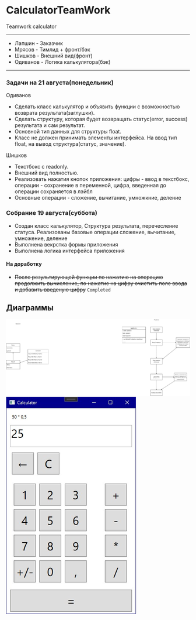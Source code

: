 # CalculatorTeamWork

Teamwork calculator

***********************************

* Лапшин - Заказчик
* Мрясов - Тимлид + фронт/бэк
* Шишков - Внешний вид(фронт)
* Одиванов - Логика калькулятора(бэк)

***********************************

### Задачи на 21 августа(понедельник)

Одиванов

* Сделать класс калькулятор и объявить функции с возможностью возврата результата(заглушки).
* Сделать структуру, которая будет возвращать статус(error, success) результата и сам результат.
* Основной тип данных для структуры float.
* Класс не должен принимать элементы интерфейса. На ввод тип float, на вывод структура(статус, значение).

Шишков

* Текстбокс с readonly.
* Внешний вид полностью.
* Реализовать нажатия кнопок приложения: цифры - ввод в текстбокс, операции - сохранение в переменной, цифра, введенная до операции сохраняется в лэйбл
* Основные операции - сложение, вычитание, умножкние, деление

### Собрание 19 августа(суббота)

* Создан класс калькулятор, Структура результата, перечесление статуса. Реализованы базовые операции сложение, вычитание, умножение, деление
* Выполнена векрстка формы приложения
* Выполнена логика интерфейса приложения

#### На доработку

* ~~После результирующей функции по нажатию на операцию продолжить вычисление, по нажатие на цифру очистить поле ввода и добавить введеную цифру~~ `Completed`

## Диаграммы

![Diagram](./GitResources/TWCalculator.drawio.png)
![App](./GitResources/TWCalculator.jpg)
